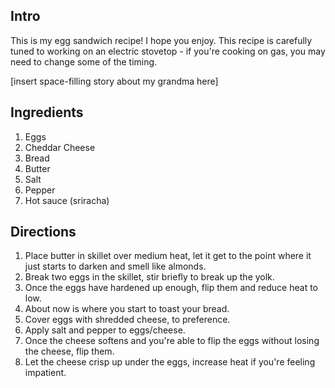 ## Intro
This is my egg sandwich recipe! I hope you enjoy. This recipe is carefully tuned to working on an electric stovetop - if you're cooking on gas, you may need to change some of the timing.

[insert space-filling story about my grandma here]

## Ingredients

1. Eggs
1. Cheddar Cheese
1. Bread
1. Butter
1. Salt
1. Pepper
1. Hot sauce (sriracha)

## Directions

1. Place butter in skillet over medium heat, let it get to the point where it just starts to darken and smell like almonds.
1. Break two eggs in the skillet, stir briefly to break up the yolk.
1. Once the eggs have hardened up enough, flip them and reduce heat to low.
1. About now is where you start to toast your bread.
1. Cover eggs with shredded cheese, to preference.
1. Apply salt and pepper to eggs/cheese.
1. Once the cheese softens and you're able to flip the eggs without losing the cheese, flip them.
1. Let the cheese crisp up under the eggs, increase heat if you're feeling impatient.
